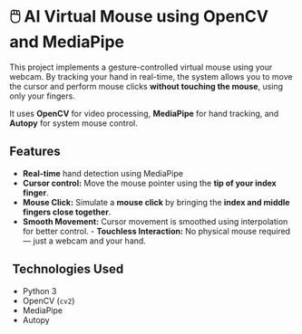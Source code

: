 # 🖱️ AI Virtual Mouse using OpenCV and MediaPipe

This project implements a gesture-controlled virtual mouse using your webcam. By tracking your hand in real-time, the system allows you to move the cursor and perform mouse clicks **without touching the mouse**, using only your fingers.

It uses **OpenCV** for video processing, **MediaPipe** for hand tracking, and **Autopy** for system mouse control.



##  Features

- ️**Real-time** hand detection using MediaPipe
- **Cursor control:** Move the mouse pointer using the **tip of your index finger**.
- **Mouse Click:** Simulate a **mouse click** by bringing the **index and middle fingers close together**.
- **Smooth Movement:** Cursor movement is smoothed using interpolation for better control.
-️ **Touchless Interaction:** No physical mouse required — just a webcam and your hand.



## ️ Technologies Used

- Python 3
- OpenCV (`cv2`)
- MediaPipe
- Autopy 







